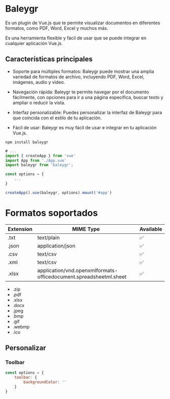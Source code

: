 # Baleygr 
Es un plugin de Vue.js que te permite visualizar documentos en diferentes formatos, como PDF, Word, Excel y muchos más. 

Es una herramienta flexible y fácil de usar que se puede integrar en cualquier aplicación Vue.js.

## Características principales
- Soporte para múltiples formatos: Baleygr puede mostrar una amplia variedad de formatos de archivo, incluyendo PDF, Word, Excel, imágenes, audio y video.

- Navegación rápida: Baleygr te permite navegar por el documento fácilmente, con opciones para ir a una página específica, buscar texto y ampliar o reducir la vista.

- Interfaz personalizable: Puedes personalizar la interfaz de Baleygr para que coincida con el estilo de tu aplicación.
- Fácil de usar: Baleygr es muy fácil de usar e integrar en tu aplicación Vue.js.

```batch
npm install baleygr
```
```js
# ...
import { createApp } from 'vue'
import App from './App.vue'
import baleygr from 'baleygr';

const options = {
    ...
}

createApp().use(baleygr, options).mount('#app')
```

# Formatos soportados
|Extension| MIME Type  | Available|
|---------|------------|----------|
|.txt      | text/plain | ✅ |
|.json      | application/json | ✅ |
|.csv| text/csv| ✅ |
|.xml| text/csv| ✅ |
| .xlsx | application/vnd.openxmlformats-officedocument.spreadsheetml.sheet | ✅ |
- .zip
- .pdf
- .xlsx
- .docx
- .jpeg
- .bmp
- .gif
- .webmp
- .ico

## Personalizar
### Toolbar
```js
const options = {
    toolbar: {
        backgroundColor: ''
    }
}
```